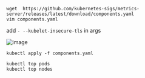 ```
wget  https://github.com/kubernetes-sigs/metrics-server/releases/latest/download/components.yaml
vim components.yaml
```

add `` - --kubelet-insecure-tls `` in args

![image](https://github.com/user-attachments/assets/816f8d45-74a2-4bd1-bcbe-157bab4c7f3c)

```
kubectl apply -f components.yaml
```
```
kubectl top pods
kubectl top nodes
```
